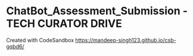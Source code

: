 # ChatBot_Assessment_Submission - TECH CURATOR DRIVE
Created with CodeSandbox
https://mandeep-singh123.github.io/csb-gqbd6/
